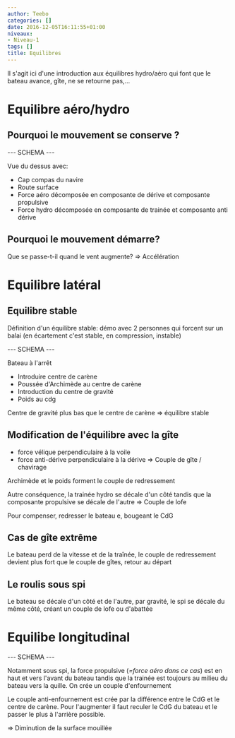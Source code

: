 ```yaml
---
author: Teebo
categories: []
date: 2016-12-05T16:11:55+01:00
niveaux:
- Niveau-1
tags: []
title: Equilibres
---
```

Il s'agit ici d'une introduction aux équilibres hydro/aéro qui font que le bateau avance, gîte, ne se retourne pas,...

<!--more-->

# Equilibre aéro/hydro

## Pourquoi le mouvement se conserve ?

--- SCHEMA ---

Vue du dessus avec:

* Cap compas du navire
* Route surface
* Force aéro décomposée en composante de dérive et composante propulsive
* Force hydro décomposée en composante de trainée et composante anti dérive

## Pourquoi le mouvement démarre?

Que se passe-t-il quand le vent augmente? => Accélération

# Equilibre latéral

## Equilibre stable

Définition d'un équilibre stable: démo avec 2 personnes qui forcent sur un balai (en écartement c'est stable, en compression, instable)

--- SCHEMA ---

Bateau à l'arrêt

* Introduire centre de carène
* Poussée d'Archimède au centre de carène
* Introduction du centre de gravité
* Poids au cdg

Centre de gravité plus bas que le centre de carène => équilibre stable

## Modification de l'équilibre avec la gîte

* force vélique perpendiculaire à la voile
* force anti-dérive perpendiculaire à la dérive
=> Couple de gîte / chavirage

Archimède et le poids forment le couple de redressement

Autre conséquence, la trainée hydro se décale d'un côté tandis que la composante propulsive se décale de l'autre => Couple de lofe

Pour compenser, redresser le bateau e, bougeant le CdG

## Cas de gîte extrême

Le bateau perd de la vitesse et de la traînée, le couple de redressement devient plus fort que le couple de gîtes, retour au départ

## Le roulis sous spi

Le bateau se décale d'un côté et de l'autre, par gravité, le spi se décale du même côté, créant un couple de lofe ou d'abattée

# Equilibe longitudinal

--- SCHEMA ---

Notamment sous spi, la force propulsive (*=force aéro dans ce cas*) est en haut et vers l'avant du bateau tandis que la trainée est toujours au milieu du bateau vers la quille. On crée un couple d'enfournement

Le couple anti-enfournement est crée par la différence entre le CdG et le centre de carène. Pour l'augmenter il faut reculer le CdG du bateau et le passer le plus à l'arrière possible.

=> Diminution de la surface mouillée
